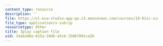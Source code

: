 ```yaml
---
content_type: resource
description: ''
file: https://ol-ocw-studio-app-qa.s3.amazonaws.com/courses/18-01sc-single-variable-calculus-fall-2010/24ab246e615a18dba5c615067091ca26_7EKztFcTiUU.srt
file_type: application/x-subrip
resourcetype: Other
title: 3play caption file
uid: 24ab246e-615a-18db-a5c6-15067091ca26
---
```

